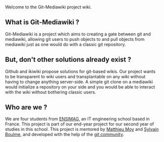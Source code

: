 Welcome to the Git-Mediawiki project wiki.

## What is Git-Mediawiki ?

Git-Mediawiki is a project which aims to creating a gate between git and mediawiki, allowing git users to push objects to and pull objects from mediawiki just as one would do with a classic git repository.

## But, don't other solutions already exist ?

Github and ikiwiki propose solutions for git-based wikis. Our project wants to be transparent to wiki users and transplantable on any wiki without having to change anything server-side. A simple git clone on a mediawiki would initialize a repository on your side and you would be able to interact with the wiki without bothering classic users.

## Who are we ?

We are four students from [ENSIMAG](http://www.ensimag.fr), an IT engineering school based in France. This project is part of our end-year project for our second year of studies in this school. This project is mentored by [Matthieu Moy](http://www-verimag.imag.fr/~moy/?lang=en) and [Sylvain Boulme](http://www-verimag.imag.fr/~boulme/), and developed with the help of the [git community](http://git.kernel.org/).
